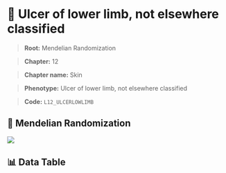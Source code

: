 # 🧪 Ulcer of lower limb, not elsewhere classified

> **Root:** Mendelian Randomization

> **Chapter:** 12  

> **Chapter name:** Skin

> **Phenotype:** Ulcer of lower limb, not elsewhere classified  

> **Code:** `L12_ULCERLOWLIMB`

## 🧬 Mendelian Randomization  

<img src="/MR/Figures/Forward/L12_ULCERLOWLIMB.png"/>

## 📊 Data Table

<CsvTableMRF src="/public/MR/Data/Forward/L12_ULCERLOWLIMB.csv"/>
